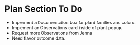 # Plan Section To Do

* Implement a Documentation box for plant families and colors.
* Implement an Observations card inside of plant popup.
* Request more Observations from Jenna
* Need flavor outcome data.
